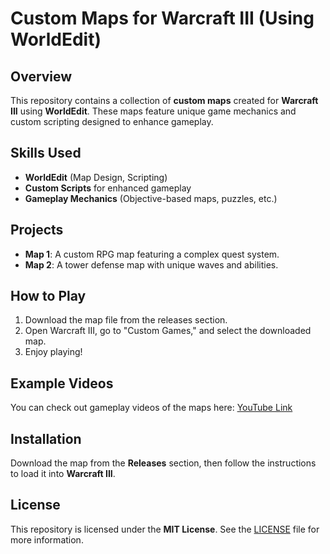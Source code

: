 # Custom Maps for Warcraft III (Using WorldEdit)

## Overview
This repository contains a collection of **custom maps** created for **Warcraft III** using **WorldEdit**. These maps feature unique game mechanics and custom scripting designed to enhance gameplay.

## Skills Used
- **WorldEdit** (Map Design, Scripting)
- **Custom Scripts** for enhanced gameplay
- **Gameplay Mechanics** (Objective-based maps, puzzles, etc.)

## Projects
- **Map 1**: A custom RPG map featuring a complex quest system.
- **Map 2**: A tower defense map with unique waves and abilities.

## How to Play
1. Download the map file from the releases section.
2. Open Warcraft III, go to "Custom Games," and select the downloaded map.
3. Enjoy playing!

## Example Videos
You can check out gameplay videos of the maps here: [YouTube Link](https://www.youtube.com/your-video-link)

## Installation
Download the map from the **Releases** section, then follow the instructions to load it into **Warcraft III**.

## License
This repository is licensed under the **MIT License**. See the [LICENSE](LICENSE) file for more information.
